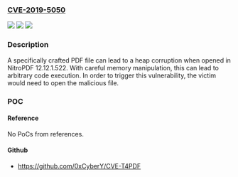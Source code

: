 ### [CVE-2019-5050](https://cve.mitre.org/cgi-bin/cvename.cgi?name=CVE-2019-5050)
![](https://img.shields.io/static/v1?label=Product&message=NitroPDF&color=blue)
![](https://img.shields.io/static/v1?label=Version&message=n%2Fa&color=blue)
![](https://img.shields.io/static/v1?label=Vulnerability&message=CWE-122%3A%20Heap-based%20Buffer%20Overflow&color=brighgreen)

### Description

A specifically crafted PDF file can lead to a heap corruption when opened in NitroPDF 12.12.1.522. With careful memory manipulation, this can lead to arbitrary code execution. In order to trigger this vulnerability, the victim would need to open the malicious file.

### POC

#### Reference
No PoCs from references.

#### Github
- https://github.com/0xCyberY/CVE-T4PDF

